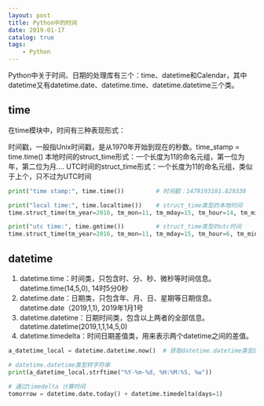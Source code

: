 ```yaml
---
layout: post
title: Python中的时间
date: 2019-01-17
catalog: true
tags:
    - Python
---
```


Python中关于时间、日期的处理库有三个：time、datetime和Calendar，其中datetime又有datetime.date、datetime.time、datetime.datetime三个类。

## time
在time模块中，时间有三种表现形式：

时间戳，一般指Unix时间戳，是从1970年开始到现在的秒数。time_stamp = time.time()
本地时间的struct_time形式：一个长度为11的命名元组，第一位为年，第二位为月....
UTC时间的struct_time形式：一个长度为11的命名元组，类似于上个，只不过为UTC时间
```python
print("time stamp:", time.time())         # 时间戳：1479193181.829338

print("local time:", time.localtime())    # struct_time类型的本地时间
time.struct_time(tm_year=2016, tm_mon=11, tm_mday=15, tm_hour=14, tm_min=59, tm_sec=41, tm_wday=1, tm_yday=320, tm_isdst=0)

print("utc time:", time.gmtime())         # struct_time类型的utc时间
time.struct_time(tm_year=2016, tm_mon=11, tm_mday=15, tm_hour=6, tm_min=59, tm_sec=41, tm_wday=1, tm_yday=320, tm_isdst=0)
```



## datetime

1. datetime.time：时间类，只包含时、分、秒、微秒等时间信息。datetime.time(14,5,0), 14时5分0秒
2. datetime.date：日期类，只包含年、月、日、星期等日期信息。datetime.date（2019,1,1), 2019年1月1号
3. datetime.datetime：日期时间类，包含以上两者的全部信息。datetime.datetime(2019,1,1,14,5,0)
4. datetime.timedelta：时间日期差值类，用来表示两个datetime之间的差值。

```python
a_datetime_local = datetime.datetime.now()  # 获取datetime.datetime类型的本地时间

# datetime.datetime类型转字符串
print(a_datetime_local.strftime("%Y-%m-%d, %H:%M:%S, %w"))

# 通过timedelta 计算时间
tomorrow = datetime.date.today() + datetime.timedelta(days=1)

```

